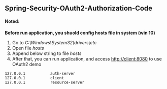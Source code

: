 ## Spring-Security-OAuth2-Authorization-Code
#### Noted:
**Before run application, you shuold config hosts file in system (win 10)**
1. Go to *C:\Windows\System32\drivers\etc*
2. Open file *hosts*
3. Append below string to file *hosts*
4. After that, you can run application, and access <http://client:8080> to use OAuth2 demo
```$java
127.0.0.1			auth-server
127.0.0.1			client
127.0.0.1			resource-server
```

